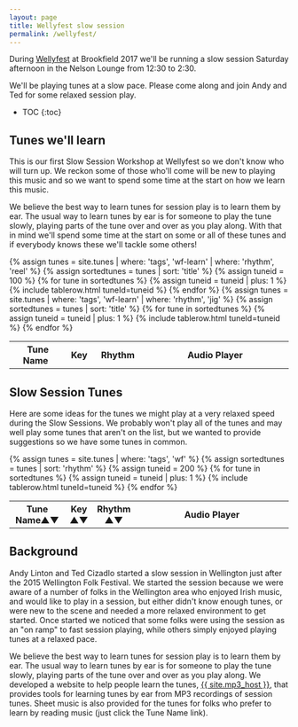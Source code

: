 ```yaml
---
layout: page
title: Wellyfest slow session
permalink: /wellyfest/
---
```

<div id="audioPlayer"></div>
<div id="abc-textareas"></div>
<script>
var textAreas = document.getElementById("abc-textareas");
</script>

During <a href="http://wellingtonfolkfestival.org.nz/">Wellyfest</a> at Brookfield 2017 we'll be running a slow session Saturday afternoon in the Nelson Lounge from 12:30 to 2:30.

We'll be playing tunes at a slow pace. Please come along and join Andy and Ted
for some relaxed session play.

* TOC
{:toc}

Tunes we'll learn
---------

This is our first Slow Session Workshop at Wellyfest so we don't know who will turn up.
We reckon some of those who'll come will be new to playing this music and so we want to
spend some time at the start on how we learn this music.

We believe the best way to learn tunes for session play is to learn them by ear.
The usual way to learn tunes by ear is for someone to play the tune slowly,
playing parts of the tune over and over as you play along. With that in mind
we'll spend some time at the start on some or all of these tunes
and if everybody knows these we'll tackle some others!

<table style="width:100%" id="wf-learn" class="tablesorter">
<thead>
    <tr>
    <th style="width:20%;">&nbsp;Tune Name&nbsp;</th>
    <th style="width:6%;">&nbsp;Key&nbsp;</th>
    <th style="width:6%;">&nbsp;Rhythm&nbsp;</th>
    <th style="width:55%;">Audio Player</th>
    </tr>
</thead>

<tbody>
{% assign tunes = site.tunes | where: 'tags', 'wf-learn' | where: 'rhythm', 'reel' %}
{% assign sortedtunes = tunes | sort: 'title' %}
{% assign tuneid = 100 %}
{% for tune in sortedtunes %}
    {% assign tuneid = tuneid | plus: 1 %}
<tr>
{% include tablerow.html tuneId=tuneid %}
</tr>
{% endfor %}
{% assign tunes = site.tunes | where: 'tags', 'wf-learn' | where: 'rhythm', 'jig' %}
{% assign sortedtunes = tunes | sort: 'title' %}
{% for tune in sortedtunes %}
    {% assign tuneid = tuneid | plus: 1 %}
<tr>
{% include tablerow.html tuneId=tuneid %}
</tr>
{% endfor %}
</tbody>
</table>

Slow Session Tunes
---------

Here are some ideas for the tunes we might play at a very relaxed speed during
the Slow Sessions. We probably won't play all of the tunes and may well play
some tunes that aren't on the list, but we wanted to provide suggestions so we
have some tunes in common.

<table style="width:100%" id="wf" class="tablesorter">
<thead>
    <tr>
    <th style="width:20%;">Tune Name&#x25B2;&#x25BC;</th>
    <th style="width:6%;">Key<br />&#x25B2;&#x25BC;</th>
    <th style="width:6%;">Rhythm<br />&#x25B2;&#x25BC;</th>
    <th style="width:55%;">Audio Player</th>
    </tr>
</thead>
<tbody>
{% assign tunes = site.tunes | where: 'tags', 'wf' %}
{% assign sortedtunes = tunes | sort: 'rhythm' %}
  {% assign tuneid = 200 %}
  {% for tune in sortedtunes %}
      {% assign tuneid = tuneid | plus: 1 %}
<tr>
{% include tablerow.html tuneId=tuneid %}
</tr>
  {% endfor %}
</tbody>
</table>


Background
----------

Andy Linton and Ted Cizadlo started a slow session in Wellington just after the
2015 Wellington Folk Festival. We started the session because we were aware
of a number of folks in the Wellington area who enjoyed Irish music, and would like to play
in a session, but either didn't know enough tunes, or were new to the scene and
needed a more relaxed environment to get started.  Once started we noticed that
some folks were using the session as an "on ramp" to fast session playing, while
others simply enjoyed playing tunes at a relaxed pace.

We believe the best way to learn tunes for session play is to learn them by ear.
The usual way to learn tunes by ear is for someone to play the tune slowly,
playing parts of the tune over and over as you play along.  We developed a website
to help people learn the tunes, <a href="{{ site.mp3_host }}">{{ site.mp3_host }}</a>,
that provides tools for learning tunes by ear from MP3
recordings of session tunes.  Sheet music is also provided for the tunes for
folks who prefer to learn by reading music (just click the Tune Name link).

<script>
$(document).ready(function() {
    audioPlayer.innerHTML = createAudioPlayer();

    /* turn off sorting on last column */
    $("#wf").tablesorter({
        headers: {
            4: {
                sorter: false
            }
        }
    });
});
</script>

